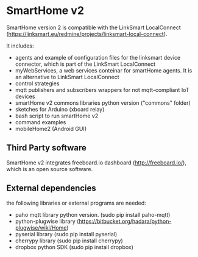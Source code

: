# SmartHome v2

SmartHome version 2 is compatible with the LinkSmart LocalConnect (https://linksmart.eu/redmine/projects/linksmart-local-connect).

It includes:
- agents and example of configuration files for the linksmart device connector, which is part of the LinkSmart LocalConnect 
- myWebServices, a web services conteinar for smartHome agents. It is an alternative to LinkSmart LocalConnect 
- control strategies
- mqtt publishers and subscribers wrappers for not mqtt-compliant IoT devices
- smartHome v2 commons libraries python version ("commons" folder)
- sketches for Arduino (xboard relay)
- bash script to run smartHome v2
- command examples
- mobileHome2 (Android GUI)

## Third Party software 

SmartHome v2 integrates freeboard.io dashboard (http://freeboard.io/), which is an open source software.

## External dependencies
the following libraries or external programs are needed:

- paho mqtt library python version. (sudo pip install paho-mqtt)
- python-plugwise library (https://bitbucket.org/hadara/python-plugwise/wiki/Home)
- pyserial library (sudo pip install pyserial)
- cherrypy library (sudo pip install cherrypy)
- dropbox python SDK (sudo pip install dropbox)

